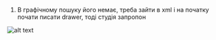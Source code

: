 1. В графічному пошуку його немає, треба зайти в xml і на початку почати писати drawer, тоді студія запропон


![alt text](pictures/Drawer-1.png)


